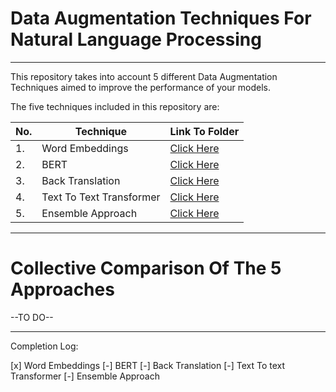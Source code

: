 # Data Augmentation Techniques For Natural Language Processing

------------------------------------------------

This repository takes into account 5 different Data Augmentation Techniques aimed to improve the performance of your models.

The five techniques included in this repository are:

|No.|Technique|Link To Folder|
|---|---------|--------------|
|1.|Word Embeddings|<a href="https://github.com/aryashah2k/NLP-Data-Augmentation/tree/main/Word%20Embeddings">Click Here</a>|
|2.|BERT|<a href="https://github.com/aryashah2k/NLP-Data-Augmentation/tree/main/BERT">Click Here</a>|
|3.|Back Translation|<a href="https://github.com/aryashah2k/NLP-Data-Augmentation/tree/main/Back%20Translation">Click Here</a>|
|4.|Text To Text Transformer|<a href="https://github.com/aryashah2k/NLP-Data-Augmentation/tree/main/Text%20To%20Text%20Transformer">Click Here</a>|
|5.|Ensemble Approach|<a href="https://github.com/aryashah2k/NLP-Data-Augmentation/tree/main/Ensemble%20Approach">Click Here</a>|

------------------------------------------------

# Collective Comparison Of The 5 Approaches

--TO DO--

------------------------------------------------
Completion Log:

[x] Word Embeddings
[-] BERT
[-] Back Translation
[-] Text To text Transformer
[-] Ensemble Approach 